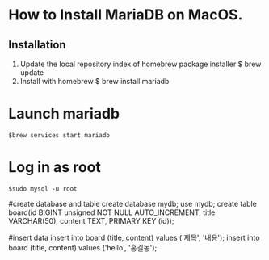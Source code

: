 


# How to Install MariaDB on MacOS.


## Installation
1) Update the local repository index of homebrew package installer
    $ brew update
2) Install with homebrew
    $ brew install mariadb

# Launch mariadb
    $brew services start mariadb

# Log in as root
    $sudo mysql -u root


#create database and table 
create database mydb;
use mydb; 
create table board(id BIGINT  unsigned NOT NULL AUTO_INCREMENT, title VARCHAR(50), content TEXT, PRIMARY KEY (id));


#insert data
insert into board (title, content) values ('제목', '내용');
insert into board (title, content) values ('hello', '홍길동');




